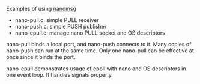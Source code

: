 Examples of using [nanomsg](http://nanomsg.org)

* nano-pull.c: simple PULL receiver
* nano-push.c: simple PUSH publisher
* nano-epull.c: manage nano PULL socket and OS descriptors 

nano-pull binds a local port, and nano-push connects to it.
Many copies of nano-push can run at the same time. Only one
nano-pull can be effective at once since it binds the port.

nano-epull demonstrates usage of epoll with nano and OS 
descriptors in one event loop. It handles signals properly.
